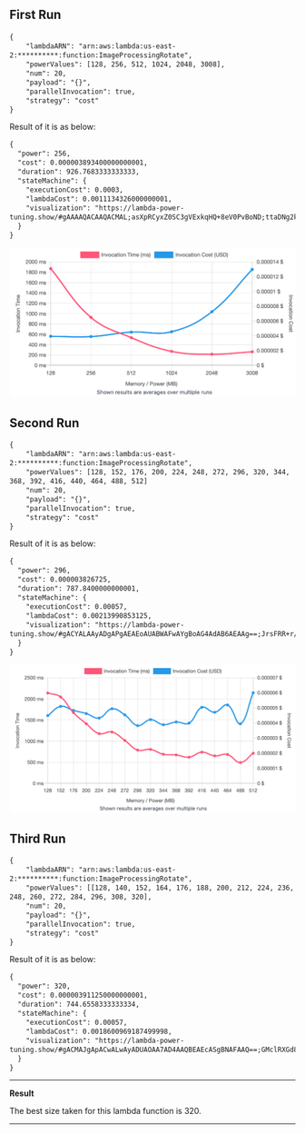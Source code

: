 ## First Run 
```
{
    "lambdaARN": "arn:aws:lambda:us-east-2:**********:function:ImageProcessingRotate",
    "powerValues": [128, 256, 512, 1024, 2048, 3008],
    "num": 20,
    "payload": "{}",
    "parallelInvocation": true,
    "strategy": "cost"
}
```
Result of it is as below: 

```
{
  "power": 256,
  "cost": 0.000003893400000000001,
  "duration": 926.7683333333333,
  "stateMachine": {
    "executionCost": 0.0003,
    "lambdaCost": 0.0011134326000000001,
    "visualization": "https://lambda-power-tuning.show/#gAAAAQACAAQACMAL;asXpRCyxZ0SC3gVExkqHQ+8eV0PvBoND;ttaDNg2kgjZSE5c2QcSYNk+G8zaYwFk3"
  }
}

```

<img src="graphs/first_run.png"
     style="float: center;" />

## Second Run 
```
{
    "lambdaARN": "arn:aws:lambda:us-east-2:**********:function:ImageProcessingRotate",
    "powerValues": [128, 152, 176, 200, 224, 248, 272, 296, 320, 344, 368, 392, 416, 440, 464, 488, 512]
    "num": 20,
    "payload": "{}",
    "parallelInvocation": true,
    "strategy": "cost"
}
```
Result of it is as below: 

```
{
  "power": 296,
  "cost": 0.000003826725,
  "duration": 787.8400000000001,
  "stateMachine": {
    "executionCost": 0.00057,
    "lambdaCost": 0.00213990853125,
    "visualization": "https://lambda-power-tuning.show/#gACYALAAyADgAPgAEAEoAUABWAFwAYgBoAG4AdAB6AEAAg==;JrsFRR+r/0RVe9FE7DewRBQ6k0Sx+JdEvBt+RMP1RET2GElEgjIsRApXKEQ9DhtEDrA4RFkCI0SkkCpEVUX2Q/KDMkQ=;K8uWNqwzqzaPYqI23z2bNh5DkTaPA6Y2PUiYNlFngDY2z402VnqCNs6KiDaJAoY21zypNpwrnjb4da42K3GENiaHyTY="
  }
}

```

<img src="graphs/second_run.png"
     style="float: center;" />

## Third Run 
```
{
    "lambdaARN": "arn:aws:lambda:us-east-2:**********:function:ImageProcessingRotate",
    "powerValues": [[128, 140, 152, 164, 176, 188, 200, 212, 224, 236, 248, 260, 272, 284, 296, 308, 320],
    "num": 20,
    "payload": "{}",
    "parallelInvocation": true,
    "strategy": "cost"
}
```
Result of it is as below: 

```
{
  "power": 320,
  "cost": 0.000003911250000000001,
  "duration": 744.6558333333334,
  "stateMachine": {
    "executionCost": 0.00057,
    "lambdaCost": 0.0018600969187499998,
    "visualization": "https://lambda-power-tuning.show/#gACMAJgApACwALwAyADUAOAA7AD4AAQBEAEcASgBNAFAAQ==;GMclRXGd8kRx6wJFB5DhRBGt8ESdrrhE+UvXRNqUsUQmIbRES2yLRFzLiUS1FaZE1C5kRIydcURgcHBEmvFBRPkpOkQ=;GvG6NvGXlTZPTa82sPWiNmubujb99pg2ALS9NgfXpTYS0bE2N/2QNi2WljZ5OL42prWINvIulza0wZw2EZODNmI9gzY="
  }
}
```


---
**Result**

The best size taken for this lambda function is 320.

---


